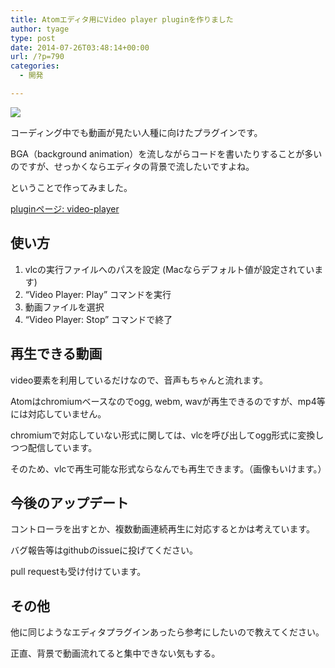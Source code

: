 ```yaml
---
title: Atomエディタ用にVideo player pluginを作りました
author: tyage
type: post
date: 2014-07-26T03:48:14+00:00
url: /?p=790
categories:
  - 開発

---
```

<p><img src="https://cloud.githubusercontent.com/assets/177858/3700235/a8a91544-13dd-11e4-98f9-7c8448cc2041.gif"></p>
<p>コーディング中でも動画が見たい人種に向けたプラグインです。</p>
<p>BGA（background animation）を流しながらコードを書いたりすることが多いのですが、せっかくならエディタの背景で流したいですよね。</p>
<p>ということで作ってみました。</p>
<p><a href="https://atom.io/packages/video-player">pluginページ: video-player</a></p>
<h2>使い方</h2>
<ol>
<li>vlcの実行ファイルへのパスを設定 (Macならデフォルト値が設定されています)</li>
<li>&#8220;Video Player: Play&#8221; コマンドを実行</li>
<li>動画ファイルを選択</li>
<li>&#8220;Video Player: Stop&#8221; コマンドで終了</li>
</ol>
<h2>再生できる動画</h2>
<p>video要素を利用しているだけなので、音声もちゃんと流れます。</p>
<p>Atomはchromiumベースなのでogg, webm, wavが再生できるのですが、mp4等には対応していません。</p>
<p>chromiumで対応していない形式に関しては、vlcを呼び出してogg形式に変換しつつ配信しています。</p>
<p>そのため、vlcで再生可能な形式ならなんでも再生できます。（画像もいけます。）</p>
<h2>今後のアップデート</h2>
<p>コントローラを出すとか、複数動画連続再生に対応するとかは考えています。</p>
<p>バグ報告等はgithubのissueに投げてください。</p>
<p>pull requestも受け付けています。</p>
<h2>その他</h2>
<p>他に同じようなエディタプラグインあったら参考にしたいので教えてください。</p>
<p>正直、背景で動画流れてると集中できない気もする。</p>
